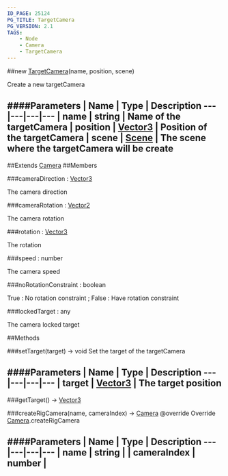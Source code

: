 ```yaml
---
ID_PAGE: 25124
PG_TITLE: TargetCamera
PG_VERSION: 2.1
TAGS:
    - Node
    - Camera
    - TargetCamera
---
```

##new [TargetCamera](/classes/TargetCamera)(name, position, scene)




Create a new targetCamera






####Parameters
 | Name | Type | Description
---|---|---|---
 | name | string | Name of the targetCamera
 | position | [Vector3](/classes/Vector3) | Position of the targetCamera
 | scene | [Scene](/classes/Scene) | The scene where the targetCamera will be create
---

##Extends
 [Camera](/classes/Camera)
##Members

###cameraDirection : [Vector3](/classes/Vector3)





The camera direction




###cameraRotation : [Vector2](/classes/Vector2)





The camera rotation




###rotation : [Vector3](/classes/Vector3)





The rotation




###speed : number





The camera speed




###noRotationConstraint : boolean





True : No rotation constraint ; False : Have rotation constraint




###lockedTarget : any





The camera locked target















##Methods

###setTarget(target) &rarr; void
Set the target of the targetCamera







####Parameters
 | Name | Type | Description
---|---|---|---
 | target | [Vector3](/classes/Vector3) | The target position
---

###getTarget() &rarr; [Vector3](/classes/Vector3)


###createRigCamera(name, cameraIndex) &rarr; [Camera](/classes/Camera)
@override
Override [Camera](/classes/Camera).createRigCamera

####Parameters
 | Name | Type | Description
---|---|---|---
 | name | string | 
 | cameraIndex | number | 
---
